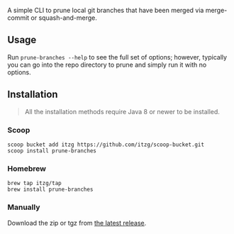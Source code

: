 A simple CLI to prune local git branches that have been merged via merge-commit or squash-and-merge.

## Usage

Run `prune-branches --help` to see the full set of options; however, typically you can go into the repo directory to prune and simply run it with no options.

## Installation

> All the installation methods require Java 8 or newer to be installed.

### Scoop

```shell
scoop bucket add itzg https://github.com/itzg/scoop-bucket.git
scoop install prune-branches 
```

### Homebrew

```shell
brew tap itzg/tap
brew install prune-branches
```

### Manually

Download the zip or tgz from [the latest release](https://github.com/itzg/prune-branches/releases/latest).